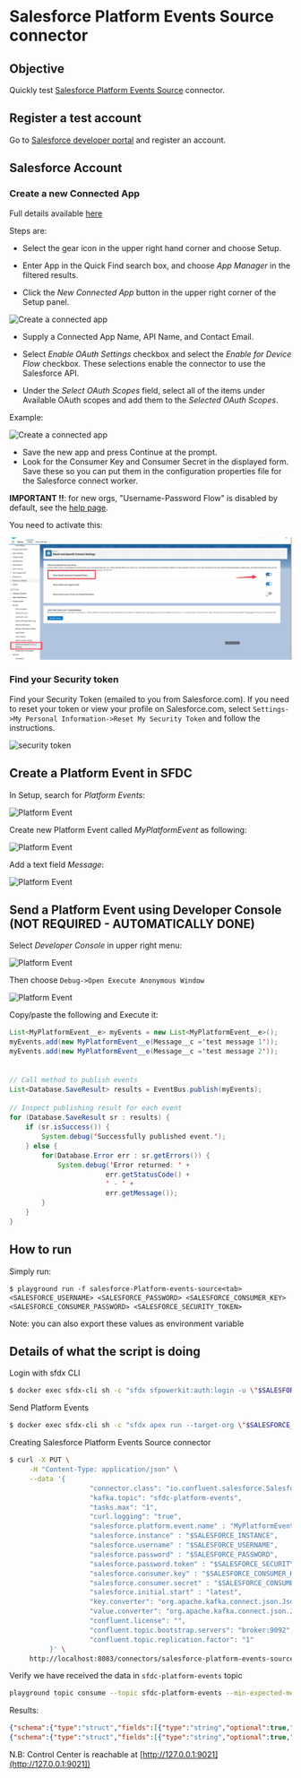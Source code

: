 # Salesforce Platform Events Source connector



## Objective

Quickly test [Salesforce Platform Events Source](https://docs.confluent.io/current/connect/kafka-connect-salesforce/platformevents/index.html#salesforce-platform-events-source-connector-for-cp) connector.



## Register a test account

Go to [Salesforce developer portal](https://developer.salesforce.com/signup/) and register an account.

## Salesforce Account

### Create a new Connected App

Full details available [here](https://docs.confluent.io/current/connect/kafka-connect-salesforce/pushtopics/salesforce_pushtopic_source_connector_quickstart.html#salesforce-account)

Steps are:

* Select the gear icon in the upper right hand corner and choose Setup.

* Enter App in the Quick Find search box, and choose *App Manager* in the filtered results.

* Click the *New Connected App* button in the upper right corner of the Setup panel.

![Create a connected app](Screenshot2.png)

* Supply a Connected App Name, API Name, and Contact Email.

* Select *Enable OAuth Settings* checkbox and select the *Enable for Device Flow* checkbox. These selections enable the connector to use the Salesforce API.
* Under the *Select OAuth Scopes* field, select all of the items under Available OAuth scopes and add them to the *Selected OAuth Scopes*.

Example:

![Create a connected app](Screenshot3.png)

* Save the new app and press Continue at the prompt.
* Look for the Consumer Key and Consumer Secret in the displayed form. Save these so you can put them in the configuration properties file for the Salesforce connect worker.

**IMPORTANT !!**: for new orgs, "Username-Password Flow" is disabled by default, see the [help page](https://help.salesforce.com/s/articleView?id=release-notes.rn_security_username-password_flow_blocked_by_default.htm&release=244&type=5).

You need to activate this:

![Username-Password Flow enabled](../../ccloud/fully-managed-connect-salesforce-cdc-source/ScreenshotOauthDisabled.jpg)

### Find your Security token

Find your Security Token (emailed to you from Salesforce.com). If you need to reset your token or view your profile on Salesforce.com, select `Settings->My Personal Information->Reset My Security Token` and follow the instructions.

![security token](Screenshot1.png)

## Create a Platform Event in SFDC

In Setup, search for *Platform Events*:

![Platform Event](Screenshot7.png)

Create new Platform Event called *MyPlatformEvent* as following:

![Platform Event](Screenshot6.png)

Add a text field *Message*:

![Platform Event](Screenshot8.png)

## Send a Platform Event using Developer Console (NOT REQUIRED - AUTOMATICALLY DONE)

Select *Developer Console* in upper right menu:

![Platform Event](Screenshot9.png)

Then choose `Debug->Open Execute Anonymous Window`

![Platform Event](Screenshot10.png)

Copy/paste the following and Execute it:

```java
List<MyPlatformEvent__e> myEvents = new List<MyPlatformEvent__e>();
myEvents.add(new MyPlatformEvent__e(Message__c ='test message 1'));
myEvents.add(new MyPlatformEvent__e(Message__c ='test message 2'));


// Call method to publish events
List<Database.SaveResult> results = EventBus.publish(myEvents);

// Inspect publishing result for each event
for (Database.SaveResult sr : results) {
    if (sr.isSuccess()) {
        System.debug('Successfully published event.');
    } else {
        for(Database.Error err : sr.getErrors()) {
            System.debug('Error returned: ' +
                        err.getStatusCode() +
                        ' - ' +
                        err.getMessage());
        }
    }
}
```

## How to run

Simply run:

```
$ playground run -f salesforce-Platform-events-source<tab> <SALESFORCE_USERNAME> <SALESFORCE_PASSWORD> <SALESFORCE_CONSUMER_KEY> <SALESFORCE_CONSUMER_PASSWORD> <SALESFORCE_SECURITY_TOKEN>
```

Note: you can also export these values as environment variable


## Details of what the script is doing

Login with sfdx CLI

```bash
$ docker exec sfdx-cli sh -c "sfdx sfpowerkit:auth:login -u \"$SALESFORCE_USERNAME\" -p \"$SALESFORCE_PASSWORD\" -r \"$SALESFORCE_INSTANCE\" -s \"$SALESFORCE_SECURITY_TOKEN\""
```

Send Platform Events

```bash
$ docker exec sfdx-cli sh -c "sfdx apex run --target-org \"$SALESFORCE_USERNAME\" -f \"/tmp/event.apex\""
```

Creating Salesforce Platform Events Source connector

```bash
$ curl -X PUT \
     -H "Content-Type: application/json" \
     --data '{
                    "connector.class": "io.confluent.salesforce.SalesforcePlatformEventSourceConnector",
                    "kafka.topic": "sfdc-platform-events",
                    "tasks.max": "1",
                    "curl.logging": "true",
                    "salesforce.platform.event.name" : "MyPlatformEvent__e",
                    "salesforce.instance" : "$SALESFORCE_INSTANCE",
                    "salesforce.username" : "$SALESFORCE_USERNAME",
                    "salesforce.password" : "$SALESFORCE_PASSWORD",
                    "salesforce.password.token" : "$SALESFORCE_SECURITY_TOKEN",
                    "salesforce.consumer.key" : "$SALESFORCE_CONSUMER_KEY",
                    "salesforce.consumer.secret" : "$SALESFORCE_CONSUMER_PASSWORD",
                    "salesforce.initial.start" : "latest",
                    "key.converter": "org.apache.kafka.connect.json.JsonConverter",
                    "value.converter": "org.apache.kafka.connect.json.JsonConverter",
                    "confluent.license": "",
                    "confluent.topic.bootstrap.servers": "broker:9092",
                    "confluent.topic.replication.factor": "1"
          }' \
     http://localhost:8083/connectors/salesforce-platform-events-source/config | jq .
```


Verify we have received the data in `sfdc-platform-events` topic

```bash
playground topic consume --topic sfdc-platform-events --min-expected-messages 1 --timeout 60
```

Results:

```json
{"schema":{"type":"struct","fields":[{"type":"string","optional":true,"field":"ReplayId"},{"type":"int64","optional":true,"name":"org.apache.kafka.connect.data.Timestamp","version":1,"field":"CreatedDate"},{"type":"string","optional":true,"field":"CreatedById"},{"type":"string","optional":true,"field":"Message__c"},{"type":"string","optional":true,"field":"_ObjectType"},{"type":"string","optional":true,"field":"_EventType"}],"optional":false,"name":"io.confluent.salesforce.MyPlatformEvent__e"},"payload":{"ReplayId":"2956549","CreatedDate":1596010416799,"CreatedById":"0052X00000AJGNCQA5","Message__c":"test message 1","_ObjectType":"MyPlatformEvent__e","_EventType":"ir4e6bGYBtJYSX5x2vc4DQ"}}
{"schema":{"type":"struct","fields":[{"type":"string","optional":true,"field":"ReplayId"},{"type":"int64","optional":true,"name":"org.apache.kafka.connect.data.Timestamp","version":1,"field":"CreatedDate"},{"type":"string","optional":true,"field":"CreatedById"},{"type":"string","optional":true,"field":"Message__c"},{"type":"string","optional":true,"field":"_ObjectType"},{"type":"string","optional":true,"field":"_EventType"}],"optional":false,"name":"io.confluent.salesforce.MyPlatformEvent__e"},"payload":{"ReplayId":"2956550","CreatedDate":1596010416799,"CreatedById":"0052X00000AJGNCQA5","Message__c":"test message 2","_ObjectType":"MyPlatformEvent__e","_EventType":"ir4e6bGYBtJYSX5x2vc4DQ"}}s
```
N.B: Control Center is reachable at [http://127.0.0.1:9021](http://127.0.0.1:9021])
